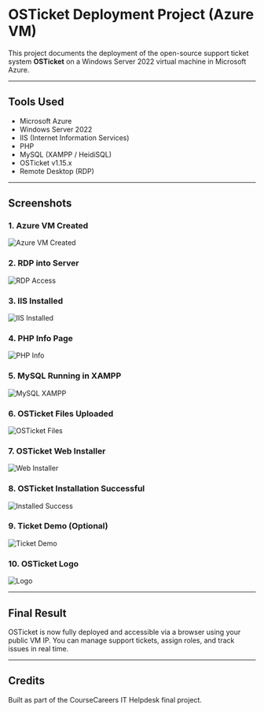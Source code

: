 # OSTicket Deployment Project (Azure VM)

This project documents the deployment of the open-source support ticket system **OSTicket** on a Windows Server 2022 virtual machine in Microsoft Azure.

---

## Tools Used

- Microsoft Azure
- Windows Server 2022
- IIS (Internet Information Services)
- PHP
- MySQL (XAMPP / HeidiSQL)
- OSTicket v1.15.x
- Remote Desktop (RDP)

---

## Screenshots

### 1. Azure VM Created  
![Azure VM Created](screenshots/01_azure_vm_created.png)

### 2. RDP into Server  
![RDP Access](screenshots/02_rdp_into_server.png)

### 3. IIS Installed  
![IIS Installed](screenshots/03_iis_installed.png)

### 4. PHP Info Page  
![PHP Info](screenshots/04_php_info_page.png)

### 5. MySQL Running in XAMPP  
![MySQL XAMPP](screenshots/05_mysql_xampp_running.png)

### 6. OSTicket Files Uploaded  
![OSTicket Files](screenshots/06_osticket_files_uploaded.png)

### 7. OSTicket Web Installer  
![Web Installer](screenshots/07_osticket_web_installer.png)

### 8. OSTicket Installation Successful  
![Installed Success](screenshots/08_osticket_installed_success.png)

### 9. Ticket Demo (Optional)  
![Ticket Demo](screenshots/09_ticket_demo_optional.png)

### 10. OSTicket Logo  
![Logo](screenshots/10_osticket_logo.png)

---

## Final Result

OSTicket is now fully deployed and accessible via a browser using your public VM IP. You can manage support tickets, assign roles, and track issues in real time.

---

## Credits

Built as part of the CourseCareers IT Helpdesk final project.
